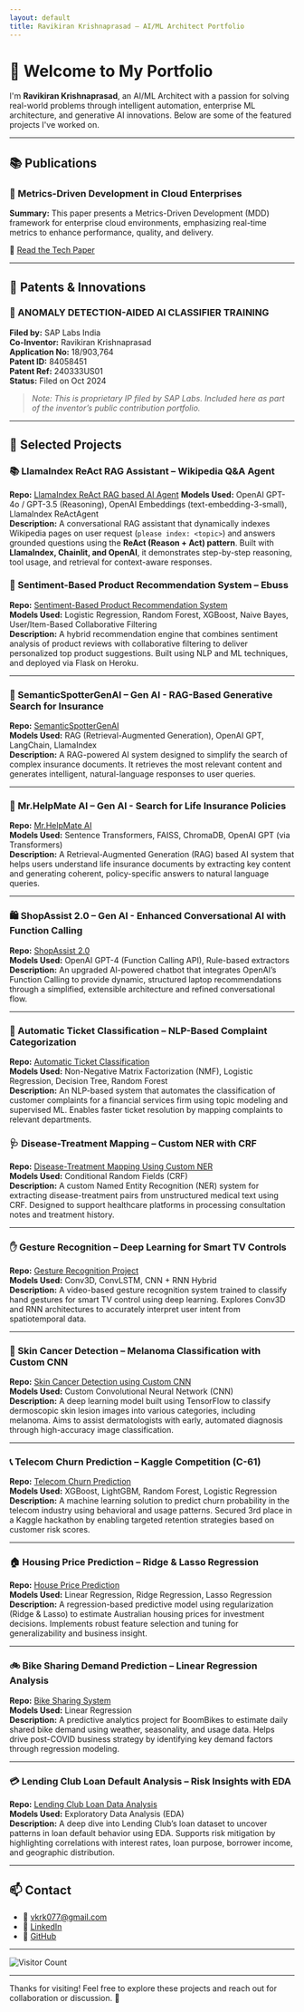 ```yaml
---
layout: default
title: Ravikiran Krishnaprasad – AI/ML Architect Portfolio
---
```


# 👋 Welcome to My Portfolio

I'm **Ravikiran Krishnaprasad**, an AI/ML Architect with a passion for solving real-world problems through intelligent automation, enterprise ML architecture, and generative AI innovations. Below are some of the featured projects I've worked on.

---

## 📚 Publications

### 📝 Metrics-Driven Development in Cloud Enterprises

**Summary:** This paper presents a Metrics-Driven Development (MDD) framework for enterprise cloud environments, emphasizing real-time metrics to enhance performance, quality, and delivery.

🔗 [Read the Tech Paper](https://ijritcc.org/index.php/ijritcc/article/view/9146)

---

## 🧠 Patents & Innovations

### 📄 ANOMALY DETECTION-AIDED AI CLASSIFIER TRAINING

**Filed by:** SAP Labs India  
**Co-Inventor:** Ravikiran Krishnaprasad  
**Application No:** 18/903,764  
**Patent ID:** 84058451  
**Patent Ref:** 240333US01  
**Status:** Filed on Oct 2024
> *Note: This is proprietary IP filed by SAP Labs. Included here as part of the inventor’s public contribution portfolio.*

---

## 🚀 Selected Projects

### 📚 LlamaIndex ReAct RAG Assistant – Wikipedia Q&A Agent  

**Repo:** [LlamaIndex ReAct RAG based AI Agent](https://github.com/ravikirankrishnaprasad/llamaindex-rag-assistant)
**Models Used:** OpenAI GPT-4o / GPT-3.5 (Reasoning), OpenAI Embeddings (text-embedding-3-small), LlamaIndex ReActAgent  
**Description:** A conversational RAG assistant that dynamically indexes Wikipedia pages on user request (`please index: <topic>`) and answers grounded questions using the **ReAct (Reason + Act) pattern**. Built with **LlamaIndex, Chainlit, and OpenAI**, it demonstrates step-by-step reasoning, tool usage, and retrieval for context-aware responses.  


### 💬 Sentiment-Based Product Recommendation System – Ebuss 

**Repo:** [Sentiment-Based Product Recommendation System](https://github.com/ravikirankrishnaprasad/SentimentBasedProductRecommendationSystem)  
**Models Used:** Logistic Regression, Random Forest, XGBoost, Naive Bayes, User/Item-Based Collaborative Filtering  
**Description:** A hybrid recommendation engine that combines sentiment analysis of product reviews with collaborative filtering to deliver personalized top product suggestions. Built using NLP and ML techniques, and deployed via Flask on Heroku.

---

### 📄 SemanticSpotterGenAI – Gen AI - RAG-Based Generative Search for Insurance

**Repo:** [SemanticSpotterGenAI](https://github.com/ravikirankrishnaprasad/SemanticSpotterGenAI)  
**Models Used:** RAG (Retrieval-Augmented Generation), OpenAI GPT, LangChain, LlamaIndex  
**Description:** A RAG-powered AI system designed to simplify the search of complex insurance documents. It retrieves the most relevant content and generates intelligent, natural-language responses to user queries.

---

### 🧾 Mr.HelpMate AI – Gen AI - Search for Life Insurance Policies

**Repo:** [Mr.HelpMate AI](https://github.com/ravikirankrishnaprasad/HelpmateGenAI)  
**Models Used:** Sentence Transformers, FAISS, ChromaDB, OpenAI GPT (via Transformers)  
**Description:** A Retrieval-Augmented Generation (RAG) based AI system that helps users understand life insurance documents by extracting key content and generating coherent, policy-specific answers to natural language queries.

---

### 🛍️ ShopAssist 2.0 – Gen AI - Enhanced Conversational AI with Function Calling

**Repo:** [ShopAssist 2.0](https://github.com/ravikirankrishnaprasad/ShopAssistGenAI)  
**Models Used:** OpenAI GPT-4 (Function Calling API), Rule-based extractors  
**Description:** An upgraded AI-powered chatbot that integrates OpenAI’s Function Calling to provide dynamic, structured laptop recommendations through a simplified, extensible architecture and refined conversational flow.

---

### 🧾 Automatic Ticket Classification – NLP-Based Complaint Categorization

**Repo:** [Automatic Ticket Classification](https://github.com/ravikirankrishnaprasad/AutomaticTicketClassification)  
**Models Used:** Non-Negative Matrix Factorization (NMF), Logistic Regression, Decision Tree, Random Forest  
**Description:** An NLP-based system that automates the classification of customer complaints for a financial services firm using topic modeling and supervised ML. Enables faster ticket resolution by mapping complaints to relevant departments.


### 🩺 Disease-Treatment Mapping – Custom NER with CRF

**Repo:** [Disease-Treatment Mapping Using Custom NER](https://github.com/ravikirankrishnaprasad/SyntacticalProcessingMappingDiseasesOnHealthcaredata)  
**Models Used:** Conditional Random Fields (CRF)  
**Description:** A custom Named Entity Recognition (NER) system for extracting disease-treatment pairs from unstructured medical text using CRF. Designed to support healthcare platforms in processing consultation notes and treatment history.

---

### ✋ Gesture Recognition – Deep Learning for Smart TV Controls

**Repo:** [Gesture Recognition Project](https://github.com/ravikirankrishnaprasad/GestureRecognitionProject)  
**Models Used:** Conv3D, ConvLSTM, CNN + RNN Hybrid  
**Description:** A video-based gesture recognition system trained to classify hand gestures for smart TV control using deep learning. Explores Conv3D and RNN architectures to accurately interpret user intent from spatiotemporal data.

---

### 🧬 Skin Cancer Detection – Melanoma Classification with Custom CNN

**Repo:** [Skin Cancer Detection using Custom CNN](https://github.com/ravikirankrishnaprasad/MelanomaDetectionNeuralNetwork)  
**Models Used:** Custom Convolutional Neural Network (CNN)  
**Description:** A deep learning model built using TensorFlow to classify dermoscopic skin lesion images into various categories, including melanoma. Aims to assist dermatologists with early, automated diagnosis through high-accuracy image classification.

---

### 📞 Telecom Churn Prediction – Kaggle Competition (C-61)

**Repo:** [Telecom Churn Prediction](https://github.com/ravikirankrishnaprasad/TelecomChurnPrediction)  
**Models Used:** XGBoost, LightGBM, Random Forest, Logistic Regression  
**Description:** A machine learning solution to predict churn probability in the telecom industry using behavioral and usage patterns. Secured 3rd place in a Kaggle hackathon by enabling targeted retention strategies based on customer risk scores.

---

### 🏠 Housing Price Prediction – Ridge & Lasso Regression

**Repo:** [House Price Prediction](https://github.com/ravikirankrishnaprasad/HousePricePredictionAdvancedRegression)  
**Models Used:** Linear Regression, Ridge Regression, Lasso Regression  
**Description:** A regression-based predictive model using regularization (Ridge & Lasso) to estimate Australian housing prices for investment decisions. Implements robust feature selection and tuning for generalizability and business insight.

---

### 🚲 Bike Sharing Demand Prediction – Linear Regression Analysis

**Repo:** [Bike Sharing System](https://github.com/ravikirankrishnaprasad/BikeSharingSystemCaseStudy)  
**Models Used:** Linear Regression  
**Description:** A predictive analytics project for BoomBikes to estimate daily shared bike demand using weather, seasonality, and usage data. Helps drive post-COVID business strategy by identifying key demand factors through regression modeling.

---

### 💳 Lending Club Loan Default Analysis – Risk Insights with EDA

**Repo:** [Lending Club Loan Data Analysis](https://github.com/ravikirankrishnaprasad/LendingClubCaseStudy)  
**Models Used:** Exploratory Data Analysis (EDA)  
**Description:** A deep dive into Lending Club’s loan dataset to uncover patterns in loan default behavior using EDA. Supports risk mitigation by highlighting correlations with interest rates, loan purpose, borrower income, and geographic distribution.

---

## 📫 Contact

- 📧 [vkrk077@gmail.com](mailto:vkrk077@gmail.com)
- 💼 [LinkedIn](https://www.linkedin.com/in/ravikiran-krishnaprasad-27606a22/)
- 📂 [GitHub](https://github.com/ravikirankrishnaprasad)

---

![Visitor Count](https://hits.sh/ravikirankrishnaprasad.github.io/portfolio.svg?style=flat-square)

---

Thanks for visiting! Feel free to explore these projects and reach out for collaboration or discussion. 🙌
